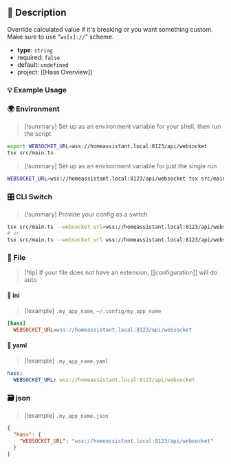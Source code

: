 ## 📜 Description

Override calculated value if it's breaking or you want something custom. Make sure to use "`ws[s]://`" scheme.

- **type**: `string`
- required: `false`
- default: `undefined`
- project: [[Hass Overview]]

### 💡 Example Usage

### 🌍 Environment

> [!summary] Set up as an environment variable for your shell, then run the script
```bash
export WEBSOCKET_URL=wss://homeassistant.local:8123/api/websocket
tsx src/main.ts
```
> [!summary] Set up as an environment variable for just the single run

```bash
WEBSOCKET_URL=wss://homeassistant.local:8123/api/websocket tsx src/main.ts
```
### 🎛️ CLI Switch

> [!summary] Provide your config as a switch
```bash
tsx src/main.ts --websocket_url=wss://homeassistant.local:8123/api/websocket
# or
tsx src/main.ts --websocket_url wss://homeassistant.local:8123/api/websocket
```
### 📁 File
> [!tip] If your file does not have an extension, [[configuration]] will do auto
#### 📘 ini

> [!example] 
> `.my_app_name`, `~/.config/my_app_name`

```ini
[hass]
  WEBSOCKET_URL=wss://homeassistant.local:8123/api/websocket
```
#### 📄 yaml

> [!example]
> `.my_app_name.yaml`

```yaml
hass:
  WEBSOCKET_URL: wss://homeassistant.local:8123/api/websocket
```
### 🗃️ json

> [!example]
> `.my_app_name.json`

```json
{
  "hass": {
    "WEBSOCKET_URL": "wss://homeassistant.local:8123/api/websocket"
  }
}
```
